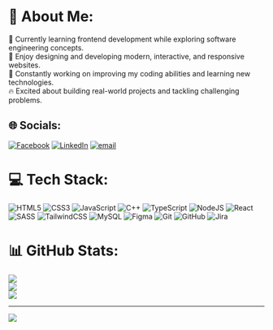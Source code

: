# 💫 About Me:
🌱 Currently learning frontend development while exploring software engineering concepts.<br>
🎨 Enjoy designing and developing modern, interactive, and responsive websites.<br>
🧠 Constantly working on improving my coding abilities and learning new technologies.<br>
🔥 Excited about building real-world projects and tackling challenging problems.


## 🌐 Socials:
[![Facebook](https://img.shields.io/badge/Facebook-%231877F2.svg?logo=Facebook&logoColor=white)](https://www.facebook.com/irakli.bukulovi.35) [![LinkedIn](https://img.shields.io/badge/LinkedIn-%230077B5.svg?logo=linkedin&logoColor=white)](https://www.linkedin.com/in/irakli-bukulovi-4326102b0/) [![email](https://img.shields.io/badge/Email-D14836?logo=gmail&logoColor=white)](mailto:iraklibukulovi5@gmail.com) 

# 💻 Tech Stack:
![HTML5](https://img.shields.io/badge/html5-%23E34F26.svg?style=for-the-badge&logo=html5&logoColor=white) ![CSS3](https://img.shields.io/badge/css3-%231572B6.svg?style=for-the-badge&logo=css3&logoColor=white) ![JavaScript](https://img.shields.io/badge/javascript-%23323330.svg?style=for-the-badge&logo=javascript&logoColor=%23F7DF1E) ![C++](https://img.shields.io/badge/c++-%2300599C.svg?style=for-the-badge&logo=c%2B%2B&logoColor=white) ![TypeScript](https://img.shields.io/badge/typescript-%23007ACC.svg?style=for-the-badge&logo=typescript&logoColor=white) ![NodeJS](https://img.shields.io/badge/node.js-6DA55F?style=for-the-badge&logo=node.js&logoColor=white) ![React](https://img.shields.io/badge/react-%2320232a.svg?style=for-the-badge&logo=react&logoColor=%2361DAFB) ![SASS](https://img.shields.io/badge/SASS-hotpink.svg?style=for-the-badge&logo=SASS&logoColor=white) ![TailwindCSS](https://img.shields.io/badge/tailwindcss-%2338B2AC.svg?style=for-the-badge&logo=tailwind-css&logoColor=white) ![MySQL](https://img.shields.io/badge/mysql-4479A1.svg?style=for-the-badge&logo=mysql&logoColor=white) ![Figma](https://img.shields.io/badge/figma-%23F24E1E.svg?style=for-the-badge&logo=figma&logoColor=white) ![Git](https://img.shields.io/badge/git-%23F05033.svg?style=for-the-badge&logo=git&logoColor=white) ![GitHub](https://img.shields.io/badge/github-%23121011.svg?style=for-the-badge&logo=github&logoColor=white) ![Jira](https://img.shields.io/badge/jira-%230A0FFF.svg?style=for-the-badge&logo=jira&logoColor=white)
# 📊 GitHub Stats:
![](https://github-readme-stats.vercel.app/api?username=LoopLord-LL&theme=shadow_blue&hide_border=false&include_all_commits=false&count_private=true)<br/>
![](https://nirzak-streak-stats.vercel.app/?user=LoopLord-LL&theme=shadow_blue&hide_border=false)<br/>
![](https://github-readme-stats.vercel.app/api/top-langs/?username=LoopLord-LL&theme=shadow_blue&hide_border=false&include_all_commits=false&count_private=true&layout=compact)

---
[![](https://visitcount.itsvg.in/api?id=LoopLord-LL&icon=0&color=1)](https://visitcount.itsvg.in)

<!-- Proudly created with GPRM ( https://gprm.itsvg.in ) -->
